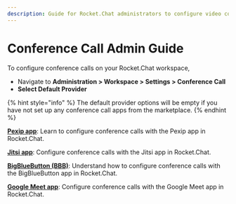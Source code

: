 ```yaml
---
description: Guide for Rocket.Chat administrators to configure video conference
---
```


# Conference Call Admin Guide

To configure conference calls on your Rocket.Chat workspace,

* Navigate to **Administration > Workspace > Settings > Conference Call**&#x20;
* **Select Default Provider**

{% hint style="info" %}
The default provider options will be empty if you have not set up any conference call apps from the marketplace.
{% endhint %}

[**Pexip app**](pexip-app.md): Learn to configure conference calls with the Pexip app in Rocket.Chat.

[**Jitsi app**](jitsi-app.md): Configure conference calls with the Jitsi app in Rocket.Chat.

[**BigBlueButton (BBB)**](bigbluebutton-bbb-app.md): Understand how to configure conference calls with the BigBlueButton app in Rocket.Chat.

[**Google Meet app**](google-meet-app.md): Configure conference calls with the Google Meet app in Rocket.Chat.
